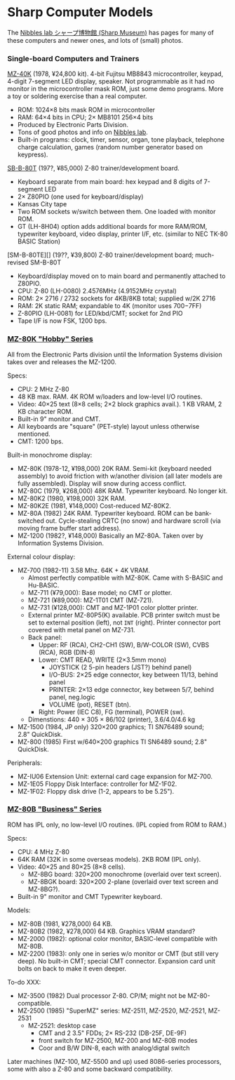 Sharp Computer Models
=====================

The [Nibbles lab シャープ博物館 (Sharp Museum)][nib] has pages for many of
these computers and newer ones, and lots of (small) photos.

### Single-board Computers and Trainers

[MZ-40K][] (1978, ¥24,800 kit). 4-bit Fujitsu MB8843 microcontroller, keypad,
4-digit 7-segment LED display, speaker. Not programmable as it had no monitor
in the microcontroller mask ROM, just some demo programs. More a toy or
soldering exercise than a real computer.
- ROM: 1024×8 bits mask ROM in microcontroller
- RAM: 64×4 bits in CPU; 2× MB8101 256×4 bits
- Produced by Electronic Parts Division.
- Tons of good photos and info on [Nibbles lab][rpc-mz40k].
- Built-in programs: clock, timer, sensor, organ, tone playback, telephone
  charge calculation, games (random number generator based on keypress).

[SB-B-80T][] (197?, ¥85,000) Z-80 trainer/development board.
- Keyboard separate from main board: hex keypad and 8 digits of 7-segment LED
- 2× Z80PIO (one used for keyboard/display)
- Kansas City tape
- Two ROM sockets w/switch between them. One loaded with monitor ROM.
- GT (LH-8H04) option adds additional boards for more RAM/ROM, typewriter
  keyboard, video display, printer I/F, etc. (similar to NEC TK-80 BASIC
  Station)

[SM-B-80TE][] (19??, ¥39,800) Z-80 trainer/development board; much-revised
SM-B-80T
- Keyboard/display moved on to main board and permanently attached to Z80PIO.
- CPU: Z-80 (LH-0080) 2.4576MHz (4.9152MHz crystal)
- ROM: 2× 2716 / 2732 sockets for 4KB/8KB total; supplied w/2K 2716
- RAM: 2K static RAM; expandable to 4K (monitor uses $700-$7FF)
- Z-80PIO (LH-0081) for LED/kbd/CMT; socket for 2nd PIO
- Tape I/F is now FSK, 1200 bps.

### [MZ-80K "Hobby" Series][80k-series]

All from the Electronic Parts division until the Information Systems division
takes over and releases the MZ-1200.

Specs:
- CPU: 2 MHz Z-80
- 48 KB max. RAM. 4K ROM w/loaders and low-level I/O routines.
- Video: 40×25 text (8×8 cells; 2×2 block graphics avail.).
  1 KB VRAM, 2 KB character ROM.
- Built-in 9" monitor and CMT.
- All keyboards are "square" (PET-style) layout unless otherwise mentioned.
- CMT: 1200 bps.

Built-in monochrome display:
- MZ-80K (1978-12, ¥198,000) 20K RAM. Semi-kit (keyboard needed assembly) to
  avoid friction with w/another division (all later models are fully
  assembled). Display will snow during access conflict.
- MZ-80C (1979, ¥268,000) 48K RAM. Typewriter keyboard. No longer kit.
- MZ-80K2 (1980, ¥198,000) 32K RAM.
- MZ-80K2E (1981, ¥148,000) Cost-reduced MZ-80K2.
- MZ-80A (1982) 24K RAM. Typewriter keyboard. ROM can be bank-switched out.
  Cycle-stealing CRTC (no snow) and hardware scroll (via moving frame buffer
  start address).
- MZ-1200 (1982?, ¥148,000) Basically an MZ-80A. Taken over by Information
  Systems Division.

External colour display:
- MZ-700 (1982-11) 3.58 Mhz. 64K + 4K VRAM.
  - Almost perfectly compatible with MZ-80K. Came with S-BASIC and Hu-BASIC.
  - MZ-711 (¥79,000): Base model; no CMT or plotter.
  - MZ-721 (¥89,000): MZ-1T01 CMT (MZ-721).
  - MZ-731 (¥128,000): CMT and  MZ-1P01 color plotter printer.
  - External printer MZ-80P5(K) available. PCB printer switch must be set
    to external position (left), not `INT` (right). Printer connector port
    covered with metal panel on MZ-731.
  - Back panel:
    - Upper: RF (RCA), CH2-CH1 (SW), B/W-COLOR (SW), CVBS (RCA), RGB (DIN-8)
    - Lower: CMT READ, WRITE (2×3.5mm mono)
      - JOYSTICK (2 5-pin headers (JST?) behind panel)
      - I/O-BUS: 2×25 edge connector, key between 11/13, behind panel
      - PRINTER: 2×13 edge connector, key between 5/7, behind panel, neg.logic
      - VOLUME (pot), RESET (btn).
    - Right: Power (IEC C8), FG (terminal), POWER (sw).
  - Dimenstions: 440 × 305 × 86/102 (printer), 3.6/4.0/4.6 kg
- MZ-1500 (1984, JP only) 320×200 graphics; TI SN76489 sound; 2.8" QuickDisk.
- MZ-800 (1985) First w/640×200 graphics TI SN6489 sound; 2.8" QuickDisk.

Peripherals:
- MZ-IU06 Extension Unit: external card cage expansion for MZ-700.
- MZ-1E05 Floppy Disk Interface: controller for MZ-1F02.
- MZ-1F02: Floppy disk drive (1-2, appears to be 5.25").

### [MZ-80B "Business" Series][80b-series]

ROM has IPL only, no low-level I/O routines. (IPL copied from ROM to RAM.)

Specs:
- CPU: 4 MHz Z-80
- 64K RAM (32K in some overseas models). 2KB ROM (IPL only).
- Video: 40×25 and 80×25 (8×8 cells).
  - MZ-8BG board: 320×200 monochrome (overlaid over text screen).
  - MZ-8BGK board: 320×200 2-plane (overlaid over text screen and MZ-8BG?).
- Built-in 9" monitor and CMT
Typewriter keyboard.

Models:
- MZ-80B (1981, ¥278,000) 64 KB.
- MZ-80B2 (1982, ¥278,000) 64 KB. Graphics VRAM standard?
- MZ-2000 (1982): optional color monitor, BASIC-level compatible with MZ-80B.
- MZ-2200 (1983): only one in series w/o monitor or CMT (but still very deep).
  No built-in CMT; special CMT connector. Expansion card unit bolts on back
  to make it even deeper.

To-do XXX:
- MZ-3500 (1982) Dual processor Z-80. CP/M; might not be MZ-80-compatible.
- MZ-2500 (1985) "SuperMZ" series: MZ-2511, MZ-2520, MZ-2521, MZ-2531
  - MZ-2521: desktop case
    - CMT and 2 3.5" FDDs; 2× RS-232 (DB-25F, DE-9F)
    - front switch for MZ-2500, MZ-200 and MZ-80B modes
    - Coor and B/W DIN-8, each with analog/digtal switch


Later machines (MZ-100, MZ-5500 and up) used 8086-series processors, some with
also a Z-80 and some backward compatibility.



<!-------------------------------------------------------------------->
[MZ-40K]: https://ja.wikipedia.org/wiki/MZ-40K
[80b-series]: https://ja.wikipedia.org/wiki/MZ-80#MZ-80B
[80k-series]: https://ja.wikipedia.org/wiki/MZ-80#MZ-80K系機種
[SB-B-80TE]: http://retropc.net/ohishi/museum/80te.htm
[SB-B-80T]: http://retropc.net/ohishi/museum/80t.htm
[nib]: http://retropc.net/ohishi/museum/index.htm
[rpc-mz40k]: http://retropc.net/ohishi/museum/mz40k.htm
